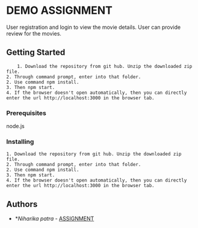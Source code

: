 # DEMO ASSIGNMENT

User registration and login to view the movie details. User can provide review for the movies.

## Getting Started
		
        1. Download the repository from git hub. Unzip the downloaded zip file.
	2. Through command prompt, enter into that folder. 
	2. Use command npm install. 
	3. Then npm start.
	4. If the browser doesn't open automatically, then you can directly enter the url http://localhost:3000 in the browser tab.
		
### Prerequisites

node.js

### Installing

	1. Download the repository from git hub. Unzip the downloaded zip file.
	2. Through command prompt, enter into that folder. 
	2. Use command npm install. 
	3. Then npm start.
	4. If the browser doesn't open automatically, then you can directly enter the url http://localhost:3000 in the browser tab.

## Authors

* **Niharika patra* - [ASSIGNMENT](https://github.com/Niharika-Patra/Demo-Assessment)
